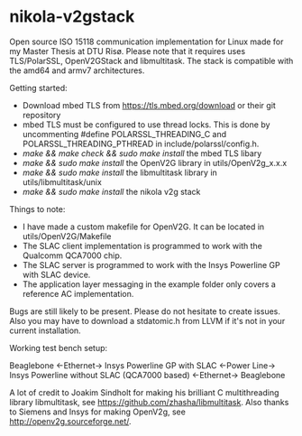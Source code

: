 # nikola-v2gstack
Open source ISO 15118 communication implementation for Linux made for my Master Thesis at DTU Risø.
Please note that it requires uses TLS/PolarSSL, OpenV2GStack and libmultitask. The stack is compatible with the amd64 and armv7 architectures.

Getting started:
- Download mbed TLS from https://tls.mbed.org/download or their git repository
- mbed TLS must be configured to use thread locks. This is done by uncommenting #define POLARSSL_THREADING_C and POLARSSL_THREADING_PTHREAD in include/polarssl/config.h.
- *make && make check && sudo make install* the mbed TLS libary
- *make && sudo make install* the OpenV2G library in utils/OpenV2g_x.x.x
- *make && sudo make install* the libmultitask library in utils/libmultitask/unix
- *make && sudo make install* the nikola v2g stack

Things to note:
- I have made a custom makefile for OpenV2G. It can be located in utils/OpenV2G/Makefile
- The SLAC client implementation is programmed to work with the Qualcomm QCA7000 chip.
- The SLAC server is programmed to work with the Insys Powerline GP with SLAC device.
- The application layer messaging in the example folder only covers a reference AC implementation.

Bugs are still likely to be present. Please do not hesitate to create issues. Also you may have to download a stdatomic.h from LLVM if it's not in your current installation.


Working test bench setup:

Beaglebone <-Ethernet-> Insys Powerline GP with SLAC <-Power Line-> Insys Powerline without SLAC (QCA7000 based) <-Ethernet-> Beaglebone


A lot of credit to Joakim Sindholt for making his brilliant C multithreading library libmultitask, see https://github.com/zhasha/libmultitask.
Also thanks to Siemens and Insys for making OpenV2g, see http://openv2g.sourceforge.net/.
